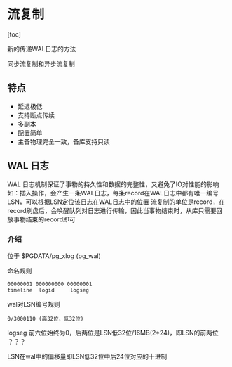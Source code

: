 # 流复制

[toc]

新的传递WAL日志的方法

同步流复制和异步流复制

## 特点

- 延迟极低
- 支持断点传续
- 多副本
- 配置简单
- 主备物理完全一致，备库支持只读

## WAL 日志

WAL 日志机制保证了事物的持久性和数据的完整性，又避免了IO对性能的影响
如：插入操作，会产生一条WAL日志，每条record在WAL日志中都有唯一编号LSN，可以根据LSN定位该日志在WAL日志中的位置
流复制的单位是record，在record刷盘后，会唤醒队列对日志进行传输，因此当事物结束时，从库只需要回放事物结束的record即可

### 介绍

位于 $PGDATA/pg_xlog (pg_wal)

命名规则

```text
00000001 000000000 00000001
timeline  logid     logseg
```

wal对LSN编号规则

```text
0/3000110 (高32位，低32位)
```

logseg 前六位始终为0，后两位是LSN低32位/16MB(2*24)，即LSN的前两位 ？？？

LSN在wal中的偏移量即LSN低32位中后24位对应的十进制
